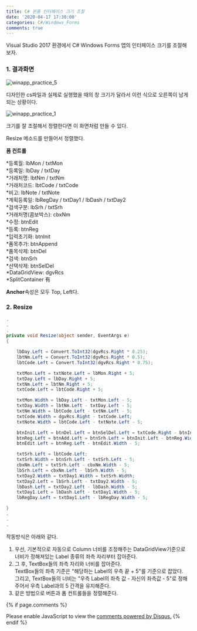 ```yaml
---
title: C# 윈폼 인터페이스 크기 조절
date: '2020-04-17 17:30:00'
categories: C#/Windows_Forms
comments: true
---
```


Visual Studio 2017 환경에서 C# Windows Forms 앱의 인터페이스 크기를 조절해보자.

### 1. 결과화면

![winapp_practice_5](https://user-images.githubusercontent.com/41281307/79549089-7359b300-80d1-11ea-8b69-de51f3ffa1bf.png)

디자인한 cs파일과 실제로 실행했을 때의 창 크기가 달라서 이런 식으로 오른쪽이 남게 되는 상황이다.

![winapp_practice_1](https://user-images.githubusercontent.com/41281307/79548610-a9e2fe00-80d0-11ea-8c96-4f6157f90611.png)

크기를 잘 조절해서 정렬한다면 이 화면처럼 만들 수 있다.

Resize 메소드를 만들어서 정렬했다.

**폼 컨트롤**

*등록월: lbMon / txtMon  
*등록일: lbDay / txtDay  
*거래처명: lbtNm / txtNm  
*거래처코드: lbtCode / txtCode  
*비고: lbNote / txtNote  
*계획등록일: lbRegDay / txtDay1 / lbDash / txtDay2  
*검색구분: lbSrh / txtSrh  
*거래처명(콤보박스): cbxNm  
*수정: btnEdit  
*등록: btnReg  
*입력초기화: btnInit  
*품목추가: btnAppend  
*품목삭제: btnDel  
*검색: btnSrh  
*선택삭제: btnSelDel  
*DataGridView: dgvRcs   
*SplitContainer 有

**Anchor**속성은 모두 Top, Left다.

### 2. Resize

```C#
.
.
.
private void Resize(object sender, EventArgs e)
{

    lbDay.Left = Convert.ToInt32(dgvRcs.Right * 0.25);
    lbtNm.Left = Convert.ToInt32(dgvRcs.Right * 0.5);
    lbtCode.Left = Convert.ToInt32(dgvRcs.Right * 0.75);

    txtMon.Left = txtNote.Left = lbMon.Right + 5;
    txtDay.Left = lbDay.Right + 5;
    txtNm.Left = lbtNm.Right + 5;
    txtCode.Left = lbtCode.Right + 5;

    txtMon.Width = lbDay.Left - txtMon.Left - 5;
    txtDay.Width = lbtNm.Left - txtDay.Left - 5;
    txtNm.Width = lbtCode.Left - txtNm.Left - 5;
    txtCode.Width = dgvRcs.Right - txtCode.Left;
    txtNote.Width = lbtCode.Left - txtNote.Left - 5;

    btnInit.Left = btnDel.Left = btnSelDel.Left = txtCode.Right - btnInit.Width;
    btnReg.Left = btnAdd.Left = btnSrh.Left = btnInit.Left - btnReg.Width - 5;
    btnEdit.Left = btnReg.Left - btnEdit.Width - 5;

    txtSrh.Left = lbtCode.Left;
    txtSrh.Width = btnSrh.Left - txtSrh.Left - 5;
    cbxNm.Left = txtSrh.Left - cbxNm.Width - 5;
    lbSrh.Left = cbxNm.Left - lbSrh.Width - 5;
    txtDay2.Width = txtDay1.Width = txtSrh.Width;
    txtDay2.Left = lbSrh.Left - txtDay2.Width - 5;
    lbDash.Left = txtDay2.Left - lbDash.Width - 5;
    txtDay1.Left = lbDash.Left - txtDay1.Width - 5;
    lbRegDay.Left = txtDay1.Left - lbRegDay.Width - 5;

}
.
.
.
```

작동방식은 아래와 같다. 

1. 우선, 기본적으로 자동으로 Column 너비를 조정해주는 DataGridView기준으로 너비가 정해져있는 Label 종류의 좌측 자리부터 잡아준다.
2. 그 후, TextBox들의 좌측 자리와 너비를 잡아준다.   
   TextBox들의 좌측 기준은 "해당하는 Label의 우측 끝 + 5"를 기준으로 잡았다.  
   그리고, TextBox들의 너비는 "우측 Label의 좌측 값 - 자신의 좌측값 - 5"로 정해주어서 우측 Label과의 5 간격을 유지해준다.
3. 같은 방법으로 버튼과 폼 컨트롤들을 정렬해준다.






{% if page.comments %}
<div id="disqus_thread"></div>
<script>
/**
*  RECOMMENDED CONFIGURATION VARIABLES: EDIT AND UNCOMMENT THE SECTION BELOW TO INSERT DYNAMIC VALUES FROM YOUR PLATFORM OR CMS.
*  LEARN WHY DEFINING THESE VARIABLES IS IMPORTANT: https://disqus.com/admin/universalcode/#configuration-variables*/
/*
var disqus_config = function () {
this.page.url = PAGE_URL;  // Replace PAGE_URL with your page's canonical URL variable
this.page.identifier = PAGE_IDENTIFIER; // Replace PAGE_IDENTIFIER with your page's unique identifier variable
};
*/
(function() { // DON'T EDIT BELOW THIS LINE
var d = document, s = d.createElement('script');
s.src = 'https://hwnagto.disqus.com/embed.js';
s.setAttribute('data-timestamp', +new Date());
(d.head || d.body).appendChild(s);
})();
</script>
<noscript>Please enable JavaScript to view the <a href="https://disqus.com/?ref_noscript">comments powered by Disqus.</a></noscript>
{% endif %}